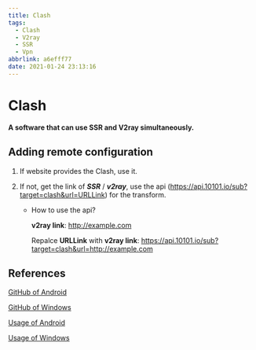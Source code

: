 ```yaml
---
title: Clash
tags:
  - Clash
  - V2ray
  - SSR
  - Vpn
abbrlink: a6efff77
date: 2021-01-24 23:13:16
---
```


# Clash

**A software that can use SSR and V2ray simultaneously.**



## Adding remote configuration

1. If website provides the Clash, use it.

2. If not, get the link of ***SSR*** / ***v2ray***, use the api (https://api.10101.io/sub?target=clash&url=URLLink) for the transform.

   - How to use the api?

     **v2ray link**: http://example.com

     Repalce **URLLink** with **v2ray link**: https://api.10101.io/sub?target=clash&url=http://example.com



## References

[GitHub of Android](https://github.com/Kr328/ClashForAndroid)

[GitHub of Windows](https://github.com/Fndroid/clash_for_windows_pkg)

[Usage of Android](https://10101.io/2020/02/05/how-to-use-clash-for-android)

[Usage of Windows](https://10101.io/2018/10/27/how-to-use-clash-for-windows)